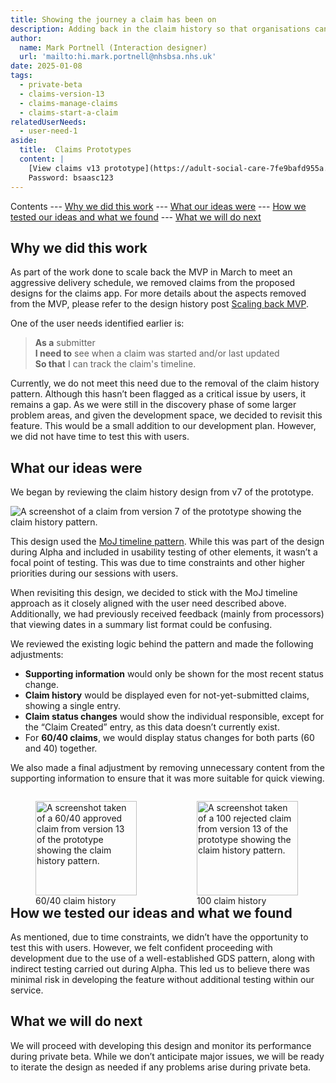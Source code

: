 ```yaml
---
title: Showing the journey a claim has been on
description: Adding back in the claim history so that organisations can see when claims moved through the process.
author:
  name: Mark Portnell (Interaction designer)
  url: 'mailto:hi.mark.portnell@nhsbsa.nhs.uk'
date: 2025-01-08
tags:
  - private-beta
  - claims-version-13
  - claims-manage-claims
  - claims-start-a-claim
relatedUserNeeds:
  - user-need-1
aside:
  title:  Claims Prototypes
  content: |
    [View claims v13 prototype](https://adult-social-care-7fe9bafd955a.herokuapp.com/claims/prototypes/design/v13/) 
    Password: bsaasc123
---
```


Contents
--- [Why we did this work](#why-we-did-this-work)
--- [What our ideas were](#what-our-ideas-were)
--- [How we tested our ideas and what we found](#how-we-tested-our-ideas-and-what-we-found)
--- [What we will do next](#what-we-will-do-next)

## Why we did this work

As part of the work done to scale back the MVP in March to meet an aggressive delivery schedule, we removed claims from the proposed designs for the claims app. For more details about the aspects removed from the MVP, please refer to the design history post [Scaling back MVP](../scaling-back-mvp-claims).

One of the user needs identified earlier is:

> **As a** submitter  
> **I need to** see when a claim was started and/or last updated  
> **So that** I can track the claim's timeline.

Currently, we do not meet this need due to the removal of the claim history pattern. Although this hasn’t been flagged as a critical issue by users, it remains a gap. As we were still in the discovery phase of some larger problem areas, and given the development space, we decided to revisit this feature. This would be a small addition to our development plan. However, we did not have time to test this with users.

## What our ideas were

We began by reviewing the claim history design from v7 of the prototype.

![A screenshot of a claim from version 7 of the prototype showing the claim history pattern.](v7-claim-history.png "v7 Claim history")

This design used the [MoJ timeline pattern](https://design-patterns.service.justice.gov.uk/components/timeline/). While this was part of the design during Alpha and included in usability testing of other elements, it wasn’t a focal point of testing. This was due to time constraints and other higher priorities during our sessions with users.

When revisiting this design, we decided to stick with the MoJ timeline approach as it closely aligned with the user need described above. Additionally, we had previously received feedback (mainly from processors) that viewing dates in a summary list format could be confusing.

We reviewed the existing logic behind the pattern and made the following adjustments:
- **Supporting information** would only be shown for the most recent status change.
- **Claim history** would be displayed even for not-yet-submitted claims, showing a single entry.
- **Claim status changes** would show the individual responsible, except for the “Claim Created” entry, as this data doesn’t currently exist.
- For **60/40 claims**, we would display status changes for both parts (60 and 40) together.

We also made a final adjustment by removing unnecessary content from the supporting information to ensure that it was more suitable for quick viewing.

<div style="display: flex; flex-wrap: wrap; gap: 1rem;">
  <div style="flex: 1; max-width: 48%;">
  <figure>
    <img src="v13-claim-history-6040.png" alt="A screenshot taken of a 60/40 approved claim from version 13 of the prototype showing the claim history pattern." style="width: 100%; height: auto;">
    <figcaption>60/40 claim history</figcaption>
  </figure>
  </div>
  <div style="flex: 1; max-width: 48%;">
  <figure>
    <img src="v13-claim-history-100.png" alt="A screenshot taken of a 100 rejected claim from version 13 of the prototype showing the claim history pattern." style="width: 100%; height: auto;">
    <figcaption>100 claim history</figcaption>
  </figure>
  </div>
</div>

## How we tested our ideas and what we found

As mentioned, due to time constraints, we didn’t have the opportunity to test this with users. However, we felt confident proceeding with development due to the use of a well-established GDS pattern, along with indirect testing carried out during Alpha. This led us to believe there was minimal risk in developing the feature without additional testing within our service.

## What we will do next

We will proceed with developing this design and monitor its performance during private beta. While we don’t anticipate major issues, we will be ready to iterate the design as needed if any problems arise during private beta.